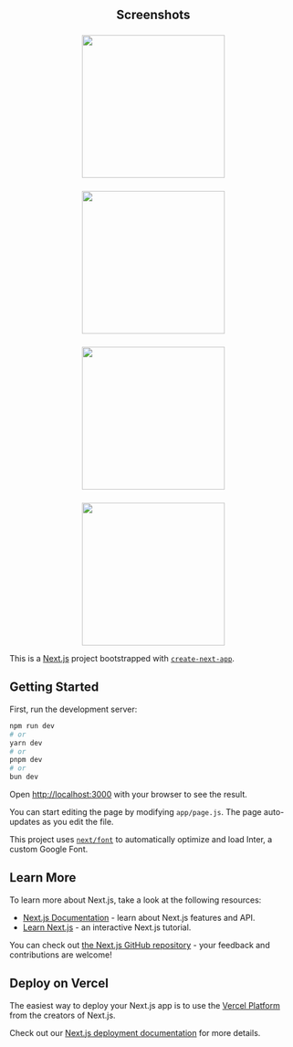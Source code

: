 <h2 align="center">Screenshots</h2>

###

<div align="center">
  <img height="250" src="https://tinypic.host/images/2024/07/16/Zrzut-ekranu-2024-07-16-225647.png"  />
</div>

###

<div align="center">
  <img height="250" src="https://tinypic.host/images/2024/07/17/Zrzut-ekranu-2024-07-16-230700.png"  />
</div>

###

<div align="center">
  <img height="250" src="https://tinypic.host/images/2024/07/17/Zrzut-ekranu-2024-07-16-231834.png"  />
</div>

###

<div align="center">
  <img height="250" src="https://tinypic.host/images/2024/07/17/Zrzut-ekranu-2024-07-16-233002.png"  />
</div>


This is a [Next.js](https://nextjs.org/) project bootstrapped with [`create-next-app`](https://github.com/vercel/next.js/tree/canary/packages/create-next-app).

## Getting Started

First, run the development server:

```bash
npm run dev
# or
yarn dev
# or
pnpm dev
# or
bun dev
```

Open [http://localhost:3000](http://localhost:3000) with your browser to see the result.

You can start editing the page by modifying `app/page.js`. The page auto-updates as you edit the file.

This project uses [`next/font`](https://nextjs.org/docs/basic-features/font-optimization) to automatically optimize and load Inter, a custom Google Font.

## Learn More

To learn more about Next.js, take a look at the following resources:

- [Next.js Documentation](https://nextjs.org/docs) - learn about Next.js features and API.
- [Learn Next.js](https://nextjs.org/learn) - an interactive Next.js tutorial.

You can check out [the Next.js GitHub repository](https://github.com/vercel/next.js/) - your feedback and contributions are welcome!

## Deploy on Vercel

The easiest way to deploy your Next.js app is to use the [Vercel Platform](https://vercel.com/new?utm_medium=default-template&filter=next.js&utm_source=create-next-app&utm_campaign=create-next-app-readme) from the creators of Next.js.

Check out our [Next.js deployment documentation](https://nextjs.org/docs/deployment) for more details.
